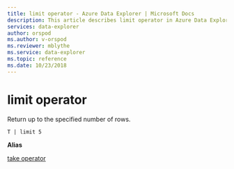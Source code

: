 ```yaml
---
title: limit operator - Azure Data Explorer | Microsoft Docs
description: This article describes limit operator in Azure Data Explorer.
services: data-explorer
author: orspod
ms.author: v-orspod
ms.reviewer: mblythe
ms.service: data-explorer
ms.topic: reference
ms.date: 10/23/2018
---
```

# limit operator

Return up to the specified number of rows.

```kusto
T | limit 5
```

**Alias**

[take operator](takeoperator.md)
